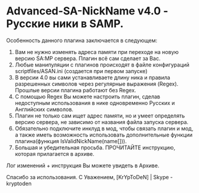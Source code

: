 # Advanced-SA-NickName v4.0 - Русские ники в SAMP.
Особенность данного плагина заключается в следующем:

1. Вам не нужно изменять адреса памяти при переходе на новую версию SA:MP сервера. Плагин всё сам сделает за Вас.
2. Любые манипуляции с плагинов происходят в файле конфигураций scriptfiles/ASAN.ini (создается при первом запуске)
3. В версии 4.0 вы сами устанавливаете длину ника и правила разрешенных символов через регулярные выражения (Regex). Прошлые версии плагина работают без Regex.
4. С помощью Regex Вы можете настроить плагин, сделав недоступным использования в нике одновременно Русских и Английских символов.
5. Плагин не только сам ищет адрес памяти, но и умеет определять версию сервера, не зависимо от названия файла запуска сервера.
5. Обязательно подключите инклуд в мод, чтобы связать плагин и мод, а также иметь возможность использовать дополнительные функции плагина(функция IsValidNickName(name[])).
6. Большая и убедительная просьба. ПРОЧИТАЙТЕ инструкцию, которая прилагается в архиве.

Лог изменений + инструкция Вы можете увидеть в Архиве.

Спасибо за использования.
С Уважением, [KrYpToDeN] | Skype - kryptoden
